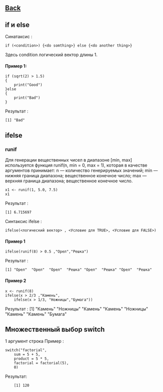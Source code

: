 ## [Back](https://github.com/ifanzilka/Statistic_for_R/blob/main/Module%201:%20basic%20structures%20and%20concepts/readme.md)

## if и  else
Синатаксис :

    if (<condition>) {<do somthing>} else {<do another thing>}

Здесь condition  логический вектор длины 1.
#### Пример 1:
    if (sqrt(2) > 1.5)
    {
        print("Good")
    }else
    {
        print("Bad")
    }
Результат :
    
    [1] "Bad"
## ifelse
### runif
Для генерации вещественных чисел в диапазоне [min, max] используется функция runif(n, min = 0, max = 1), которая в качестве аргументов принимает:
n — количество генерируемых значений;
min — нижняя граница диапазона; вещественное конечное число;
max — верхняя граница диапазона; вещественное конечное число.
    
    x1 <- runif(1, 5.0, 7.5)
    x1
Результат :    
    
    [1] 6.715697

Cинтаксис ifelse :
    
    ifelse(<логический вектор> , <Условие для TRUE>, <Условие для FALSE>)

#### Пример 1

    ifelse(runif(8) > 0.5 ,"Орел","Решка")

Результат :
    
    [1] "Орел"  "Орел"  "Орел"  "Решка" "Орел"  "Решка" "Орел"  "Решка"
    
#### Пример 2
    
    x <- runif(8)
    ifelse(x > 2/3 ,"Камень",
        ifelse(x > 1/3, "Ножницы","Бумага"))
Результат :
    [1] "Камень"  "Ножницы" "Камень"  "Камень"  "Ножницы" "Камень"  "Камень"  "Бумага" 
## Множественный выбор switch
1  аргумент строка 
Пример :

    switch("factorial",
        sum = 5 + 5,
        product = 5 * 5,
        factorial = factorial(5),
        0)
 Результат:
        
        [1] 120
